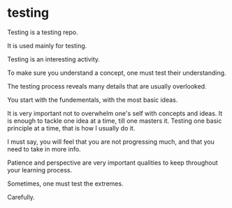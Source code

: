 testing
=======
Testing is a testing repo.

It is used mainly for testing.

Testing is an interesting activity.

To make sure you understand a concept, one must test their understanding.

The testing process reveals many details that are usually overlooked.

You start with the fundementals, with the most basic ideas.

It is very important not to overwhelm one's self with concepts and ideas. It is enough to tackle one idea at a time, till one masters it.
Testing one basic principle at a time, that is how I usually do it.

I must say, you will feel that you are not progressing much, and that you need to take in more info.

Patience and perspective are very important qualities to keep throughout your learning process.

Sometimes, one must test the extremes.

Carefully.
